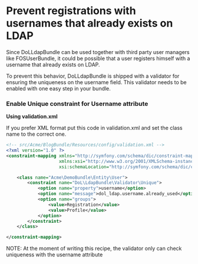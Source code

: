 Prevent registrations with usernames that already exists on LDAP
================================================================

Since DoLLdapBundle can be used together with third party user
managers like FOSUserBundle, it could be possible that a user registers himself
with a username that already exists on LDAP.

To prevent this behavior, DoLLdapBundle is shipped with a validator for ensuring
the uniqueness on the username field. This validator needs to be enabled with one
easy step in your bundle.

### Enable Unique constraint for Username attribute

**Using validation.xml**

If you prefer XML format put this code in validation.xml and set the class name
to the correct one.

``` xml
<!-- src/Acme/BlogBundle/Resources/config/validation.xml -->
<?xml version="1.0" ?>
<constraint-mapping xmlns="http://symfony.com/schema/dic/constraint-mapping"
                    xmlns:xsi="http://www.w3.org/2001/XMLSchema-instance"
                    xsi:schemaLocation="http://symfony.com/schema/dic/constraint-mapping http://symfony.com/schema/dic/constraint-mapping/constraint-mapping-1.0.xsd">

    <class name="Acme\DemoBundle\Entity\User">
        <constraint name="DoL\LdapBundle\Validator\Unique">
            <option name="property">username</option>
            <option name="message">dol_ldap.username.already_used</option>
            <option name="groups">
                <value>Registration</value>
                <value>Profile</value>
            </option>
        </constraint>
    </class>

</constraint-mapping>
```

NOTE: At the moment of writing this recipe, the validator only can check uniqueness with the username attribute

